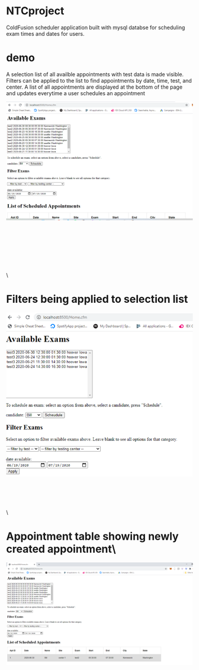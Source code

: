 # NTCproject
ColdFusion scheduler application built with mysql databse for scheduling exam times and dates for users. 

# demo
A selection list of all availble appointments with test data is made visible.
Filters can be applied to the list to find appointments by date, time, test, and center.
A list of all appointments are displayed at the bottom of the page and updates everytime a user schedules an appointment

![](https://github.com/AaronAhlberg/NTCproject/blob/master/Images/home.PNG)\
\
\
\
\
\
\
\
\
\

# Filters being applied to selection list

![](https://github.com/AaronAhlberg/NTCproject/blob/master/Images/filters%20being%20applied.PNG)\
\
\
\
\
\
\
# Appointment table showing newly created appointment\
![](https://github.com/AaronAhlberg/NTCproject/blob/master/Images/appointment%20added.PNG)

